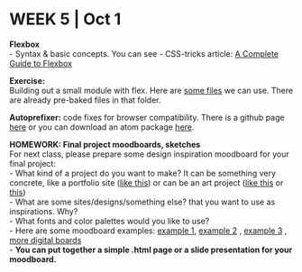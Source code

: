 <h1>WEEK 5 | Oct 1 </h1>
<p><strong>Flexbox</strong><br>
- Syntax & basic concepts. You can see
- CSS-tricks article: <a href="https://css-tricks.com/snippets/css/a-guide-to-flexbox/">A Complete Guide to Flexbox</a></p>
<p><strong>Exercise:</strong> <br>
Building out a small module with flex. Here are <a href="https://github.com/miraalibek/NYU_IDM_IntroToWeb/tree/master/W5_Oct1/flexbox">some files</a> we can use. There are already pre-baked files in that folder.</p>
<p><strong>Autoprefixer:</strong> code fixes for browser compatibility. There is a github page <a href="https://autoprefixer.github.io/">here</a> or you can download an atom package <a href="https://atom.io/packages/autoprefixer">here</a>. </p>
<p><strong>HOMEWORK: Final project moodboards, sketches</strong><br>
For next class, please prepare some design inspiration moodboard for your final project:<br>
- What kind of a project do you want to make? It can be something very concrete, like a portfolio site (<a href="http://marc-newson.com/">like this</a>) or can be an art project (<a href="https://www.newrafael.com/websites/">like this</a> or <a href="http://www.compusa.live/">this</a>)<br>
- What are some sites/designs/something else? that you want to use as inspirations. Why?<br>
- What fonts and color palettes would you like to use?<br>
- Here are some moodboard examples: <a href="https://99designs-blog.imgix.net/blog/wp-content/uploads/2017/03/Cassie-Byrnes-Textile-design.png?auto=format&q=60&fit=max&w=930"> example 1</a>,
<a href="https://miro.medium.com/max/1200/1*J21kyoZ6DRLnJyxNagypUw.jpeg"> example 2</a> ,
<a href="https://milanote.com/"> example 3</a> ,
<a href="http://www.gomoodboard.com/"> more digital boards</a> <br>
- <strong>You can put together a simple .html page or a slide presentation for your moodboard.</strong></p>
